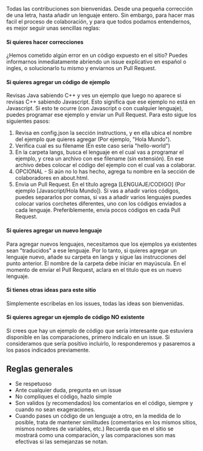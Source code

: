 Todas las contribuciones son bienvenidas. Desde una pequeña corrección de una letra, hasta añadir un lenguaje entero. Sin embargo, para hacer mas facil el proceso de colaboración, y para que todos podamos entendernos, es mejor seguir unas sencillas reglas:

#### Si quieres hacer correcciones

¿Hemos cometido algún error en un código expuesto en el sitio? Puedes informarnos inmediatamente abriendo un issue explicativo en español o ingles, o solucionarlo tu mismo y enviarnos un Pull Request.

#### Si quieres agregar un código de ejemplo

Revisas Java sabiendo C++ y ves un ejemplo que luego no aparece si revisas C++ sabiendo Javascript. Esto significa que ese ejemplo no está en Javascript. Si esto te ocurre (con Javascript o con cualquier lenguaje), puedes programar ese ejemplo y enviar un Pull Request. Para esto sigue los siguientes pasos:

1. Revisa en config.json la sección instructions, y en ella ubica el nombre del ejemplo que quieres agregar (Por ejemplo, "Hola Mundo").
2. Verifica cual es su filename (En este caso seria "hello-world")
3. En la carpeta langs, busca el lenguaje en el cual vas a programar el ejemplo, y crea un archivo con ese filename (sin extensión). En ese archivo debes colocar el código del ejemplo con el cual vas a colaborar.
4. OPCIONAL - Si aún no lo has hecho, agrega tu nombre en la sección de colaboradores en about.html.
5. Envia un Pull Request. En el título agrega [LENGUAJE/CODIGO] (Por ejemplo [Javascript/Hola Mundo]). Si vas a añadir varios códigos, puedes separarlos por comas, si vas a añadir varios lenguajes puedes colocar varios corchetes diferentes, uno con los códigos enviados a cada lenguaje. Preferiblemente, envia pocos códigos en cada Pull Request.

#### Si quieres agregar un nuevo lenguaje

Para agregar nuevos lenguajes, necesitamos que los ejemplos ya existentes sean "traducidos" a ese lenguaje. Por lo tanto, si quieres agregar un lenguaje nuevo, añade su carpeta en langs y sigue las instrucciones del punto anterior. El nombre de la carpeta debe iniciar en mayúscula. En el momento de enviar el Pull Request, aclara en el titulo que es un nuevo lenguaje.

#### Si tienes otras ideas para este sitio

Simplemente escribelas en los issues, todas las ideas son bienvenidas.

#### Si quieres agregar un ejemplo de código NO existente

Si crees que hay un ejemplo de código que sería interesante que estuviera disponible en las comparaciones, primero indicalo en un issue. Si consideramos que sería positivo incluirlo, lo responderemos y pasaremos a los pasos indicados previamente.

## Reglas generales

- Se respetuoso
- Ante cualquier duda, pregunta en un issue
- No compliques el código, hazlo simple
- Son validos (y recomendados) los comentarios en el código, siempre y cuando no sean exageraciones. 
- Cuando pases un código de un lenguaje a otro, en la medida de lo posible, trata de mantener similitudes (comentarios en los mismos sitios, mismos nombres de variables, etc.) Recuerda que en el sitio se mostrará como una comparación, y las comparaciones son mas efectivas si las semejanzas se notan.
